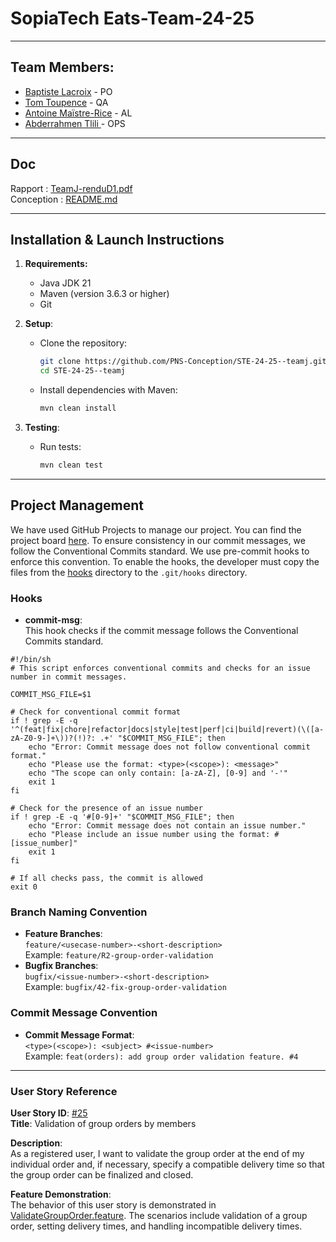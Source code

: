 # SopiaTech Eats-Team-24-25

---

## Team Members:

- [Baptiste Lacroix](https://github.com/BaptisteLacroix) - PO
- [Tom Toupence](https://github.com/tom-toupence) - QA
- [Antoine Maïstre-Rice](https://github.com/Antoine-MR) - AL
- [Abderrahmen Tlili ](https://github.com/AbdouTlili) - OPS

---

## Doc

Rapport : [TeamJ-renduD1.pdf](./doc/TeamJ-renduD1.pdf)<br>
Conception : [README.md](./doc/README.md)

---

## Installation & Launch Instructions

1. **Requirements:**
    - Java JDK 21
    - Maven (version 3.6.3 or higher)
    - Git

2. **Setup**:
    - Clone the repository:
      ```bash
      git clone https://github.com/PNS-Conception/STE-24-25--teamj.git
      cd STE-24-25--teamj
      ```
    - Install dependencies with Maven:
      ```bash
      mvn clean install
      ```

3. **Testing**:
    - Run tests:
      ```bash
      mvn clean test
      ```

---

## Project Management

We have used GitHub Projects to manage our project. You can find the project
board [here](https://github.com/orgs/PNS-Conception/projects/69).
To ensure consistency in our commit messages, we follow the Conventional Commits standard.
We use pre-commit hooks to enforce this convention.
To enable the hooks, the developer must copy the files from the [hooks](./hooks) directory to the `.git/hooks`
directory.

### Hooks

- **commit-msg**:  
  This hook checks if the commit message follows the Conventional Commits standard.

```shell
#!/bin/sh
# This script enforces conventional commits and checks for an issue number in commit messages.

COMMIT_MSG_FILE=$1

# Check for conventional commit format
if ! grep -E -q '^(feat|fix|chore|refactor|docs|style|test|perf|ci|build|revert)(\([a-zA-Z0-9-]+\))?(!)?: .+' "$COMMIT_MSG_FILE"; then
    echo "Error: Commit message does not follow conventional commit format."
    echo "Please use the format: <type>(<scope>): <message>"
    echo "The scope can only contain: [a-zA-Z], [0-9] and '-'"
    exit 1
fi

# Check for the presence of an issue number
if ! grep -E -q '#[0-9]+' "$COMMIT_MSG_FILE"; then
    echo "Error: Commit message does not contain an issue number."
    echo "Please include an issue number using the format: #[issue_number]"
    exit 1
fi

# If all checks pass, the commit is allowed
exit 0
```


### Branch Naming Convention

- **Feature Branches**:  
  `feature/<usecase-number>-<short-description>`  
  Example: `feature/R2-group-order-validation`
- **Bugfix Branches**:  
  `bugfix/<issue-number>-<short-description>`  
  Example: `bugfix/42-fix-group-order-validation`

### Commit Message Convention

- **Commit Message Format**:  
  `<type>(<scope>): <subject> #<issue-number>`  
  Example: `feat(orders): add group order validation feature. #4`

---

### User Story Reference

**User Story ID**: [#25](https://github.com/PNS-Conception/STE-24-25--teamj/issues/25)  
**Title**: Validation of group orders by members

**Description**:  
As a registered user, I want to validate the group order at the end of my individual order and, if necessary, specify a
compatible delivery time so that the group order can be finalized and closed.

**Feature Demonstration**:  
The behavior of this user story is demonstrated
in [ValidateGroupOrder.feature](./src/test/resources/features/orders/ValidateGroupOrder.feature). The scenarios include
validation of a group order, setting delivery times, and handling incompatible delivery times.


<!-- ## Ce que fait votre projet


### Principales User stories
Vous mettez en évidence les principales user stories de votre projet.
Chaque user story doit être décrite par 
   - son identifiant en tant que issue github (#), 
   - sa forme classique (As a… I want to… In order to…) (pour faciliter la lecture)
   - Le nom du fichier feature Cucumber et le nom des scénarios qui servent de tests d’acceptation pour la story.
   Les contenus détaillés sont dans l'issue elle-même. -->
   

   
